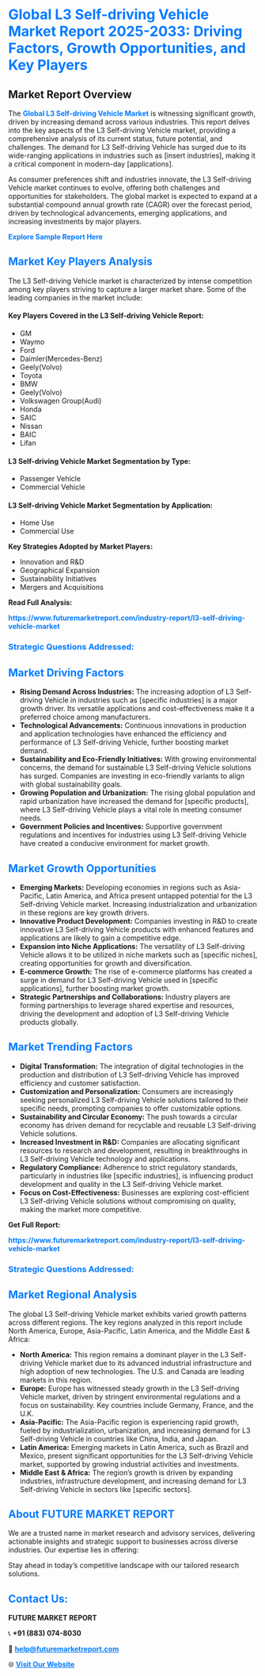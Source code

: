 <h1 style="color: #007BFF;">Global L3 Self-driving Vehicle Market Report 2025-2033: Driving Factors, Growth Opportunities, and Key Players</h1>

<section id="overview">
<h2>Market Report Overview</h2>
<p>The <a href="https://www.futuremarketreport.com/industry-report/l3-self-driving-vehicle-market" style="color: #007BFF; text-decoration: none;"><strong>Global L3 Self-driving Vehicle Market</strong></a> is witnessing significant growth, driven by increasing demand across various industries. This report delves into the key aspects of the L3 Self-driving Vehicle market, providing a comprehensive analysis of its current status, future potential, and challenges. The demand for L3 Self-driving Vehicle has surged due to its wide-ranging applications in industries such as [insert industries], making it a critical component in modern-day [applications].</p>
<p>As consumer preferences shift and industries innovate, the L3 Self-driving Vehicle market continues to evolve, offering both challenges and opportunities for stakeholders. The global market is expected to expand at a substantial compound annual growth rate (CAGR) over the forecast period, driven by technological advancements, emerging applications, and increasing investments by major players.</p>
</section>

<section id="overview">
<p><a href="https://www.futuremarketreport.com/request-sample/reportId=36332" style="color: #007BFF; text-decoration: none;"><strong>Explore Sample Report Here</strong></a></p>
</section>

<section id="key-players">
<h2 style="color: #007BFF;">Market Key Players Analysis</h2>
<p>The L3 Self-driving Vehicle market is characterized by intense competition among key players striving to capture a larger market share. Some of the leading companies in the market include:</p>
<h4>Key Players Covered in the L3 Self-driving Vehicle Report:</h4>
<ul><li>GM</li><li>Waymo</li><li>Ford</li><li>Daimler(Mercedes-Benz)</li><li>Geely(Volvo)</li><li>Toyota</li><li>BMW</li><li>Geely(Volvo)</li><li>Volkswagen Group(Audi)</li><li>Honda</li><li>SAIC</li><li>Nissan</li><li>BAIC</li><li>Lifan</li></ul>
<h4>L3 Self-driving Vehicle Market Segmentation by Type:</h4>
<ul><li>Passenger Vehicle</li><li>Commercial Vehicle</li></ul>

<h4>L3 Self-driving Vehicle Market Segmentation by Application:</h4>
<ul><li>Home Use</li><li>Commercial Use</li></ul>
<p><strong>Key Strategies Adopted by Market Players:</strong></p>
<ul>
<li>Innovation and R&D</li>
<li>Geographical Expansion</li>
<li>Sustainability Initiatives</li>
<li>Mergers and Acquisitions</li>
</ul>
</section>

<section>
<p><strong>Read Full Analysis: </strong></p><a href="https://www.futuremarketreport.com/industry-report/l3-self-driving-vehicle-market" style="color: #007BFF; text-decoration: none;"><strong>https://www.futuremarketreport.com/industry-report/l3-self-driving-vehicle-market</strong></a>
<h3 style="color: #007BFF;">Strategic Questions Addressed:</h3>
</section>

<section id="driving-factors">
<h2 style="color: #007BFF;">Market Driving Factors</h2>
<ul>
<li><strong>Rising Demand Across Industries:</strong> The increasing adoption of L3 Self-driving Vehicle in industries such as [specific industries] is a major growth driver. Its versatile applications and cost-effectiveness make it a preferred choice among manufacturers.</li>
<li><strong>Technological Advancements:</strong> Continuous innovations in production and application technologies have enhanced the efficiency and performance of L3 Self-driving Vehicle, further boosting market demand.</li>
<li><strong>Sustainability and Eco-Friendly Initiatives:</strong> With growing environmental concerns, the demand for sustainable L3 Self-driving Vehicle solutions has surged. Companies are investing in eco-friendly variants to align with global sustainability goals.</li>
<li><strong>Growing Population and Urbanization:</strong> The rising global population and rapid urbanization have increased the demand for [specific products], where L3 Self-driving Vehicle plays a vital role in meeting consumer needs.</li>
<li><strong>Government Policies and Incentives:</strong> Supportive government regulations and incentives for industries using L3 Self-driving Vehicle have created a conducive environment for market growth.</li>
</ul>
</section>

<section id="growth-opportunities">
<h2 style="color: #007BFF;">Market Growth Opportunities</h2>
<ul>
<li><strong>Emerging Markets:</strong> Developing economies in regions such as Asia-Pacific, Latin America, and Africa present untapped potential for the L3 Self-driving Vehicle market. Increasing industrialization and urbanization in these regions are key growth drivers.</li>
<li><strong>Innovative Product Development:</strong> Companies investing in R&D to create innovative L3 Self-driving Vehicle products with enhanced features and applications are likely to gain a competitive edge.</li>
<li><strong>Expansion into Niche Applications:</strong> The versatility of L3 Self-driving Vehicle allows it to be utilized in niche markets such as [specific niches], creating opportunities for growth and diversification.</li>
<li><strong>E-commerce Growth:</strong> The rise of e-commerce platforms has created a surge in demand for L3 Self-driving Vehicle used in [specific applications], further boosting market growth.</li>
<li><strong>Strategic Partnerships and Collaborations:</strong> Industry players are forming partnerships to leverage shared expertise and resources, driving the development and adoption of L3 Self-driving Vehicle products globally.</li>
</ul>
</section>

<section id="trending-factors">
<h2 style="color: #007BFF;">Market Trending Factors</h2>
<ul>
<li><strong>Digital Transformation:</strong> The integration of digital technologies in the production and distribution of L3 Self-driving Vehicle has improved efficiency and customer satisfaction.</li>
<li><strong>Customization and Personalization:</strong> Consumers are increasingly seeking personalized L3 Self-driving Vehicle solutions tailored to their specific needs, prompting companies to offer customizable options.</li>
<li><strong>Sustainability and Circular Economy:</strong> The push towards a circular economy has driven demand for recyclable and reusable L3 Self-driving Vehicle solutions.</li>
<li><strong>Increased Investment in R&D:</strong> Companies are allocating significant resources to research and development, resulting in breakthroughs in L3 Self-driving Vehicle technology and applications.</li>
<li><strong>Regulatory Compliance:</strong> Adherence to strict regulatory standards, particularly in industries like [specific industries], is influencing product development and quality in the L3 Self-driving Vehicle market.</li>
<li><strong>Focus on Cost-Effectiveness:</strong> Businesses are exploring cost-efficient L3 Self-driving Vehicle solutions without compromising on quality, making the market more competitive.</li>
</ul>
</section>

<section>
<p><strong>Get Full Report: </strong></p><a href="https://www.futuremarketreport.com/industry-report/l3-self-driving-vehicle-market" style="color: #007BFF; text-decoration: none;"><strong>https://www.futuremarketreport.com/industry-report/l3-self-driving-vehicle-market</strong></a>
<h3 style="color: #007BFF;">Strategic Questions Addressed:</h3>
</section>


<section id="regional-analysis">
<h2 style="color: #007BFF;">Market Regional Analysis</h2>
<p>The global L3 Self-driving Vehicle market exhibits varied growth patterns across different regions. The key regions analyzed in this report include North America, Europe, Asia-Pacific, Latin America, and the Middle East & Africa:</p>
<ul>
<li><strong>North America:</strong> This region remains a dominant player in the L3 Self-driving Vehicle market due to its advanced industrial infrastructure and high adoption of new technologies. The U.S. and Canada are leading markets in this region.</li>
<li><strong>Europe:</strong> Europe has witnessed steady growth in the L3 Self-driving Vehicle market, driven by stringent environmental regulations and a focus on sustainability. Key countries include Germany, France, and the U.K.</li>
<li><strong>Asia-Pacific:</strong> The Asia-Pacific region is experiencing rapid growth, fueled by industrialization, urbanization, and increasing demand for L3 Self-driving Vehicle in countries like China, India, and Japan.</li>
<li><strong>Latin America:</strong> Emerging markets in Latin America, such as Brazil and Mexico, present significant opportunities for the L3 Self-driving Vehicle market, supported by growing industrial activities and investments.</li>
<li><strong>Middle East & Africa:</strong> The region’s growth is driven by expanding industries, infrastructure development, and increasing demand for L3 Self-driving Vehicle in sectors like [specific sectors].</li>
</ul>
</section>

<footer>
<h2 style="color: #007BFF;">About FUTURE MARKET REPORT</h2>
<p>We are a trusted name in market research and advisory services, delivering actionable insights and strategic support to businesses across diverse industries. Our expertise lies in offering:</p>

<p>Stay ahead in today’s competitive landscape with our tailored research solutions.</p>

<h2 style="color: #007BFF;">Contact Us:</h2>
<p><strong>FUTURE MARKET REPORT</strong></p>
<p>📞 <strong>+91 (883) 074-8030</strong></p>
<p>📧 <strong><a href="mailto:help@futuremarketreport.com" style="color: #007BFF;">help@futuremarketreport.com</a></strong></p>
<p>🌐 <strong><a href="https://www.futuremarketreport.com/" style="color: #007BFF;">Visit Our Website</a></strong></p>
</footer>